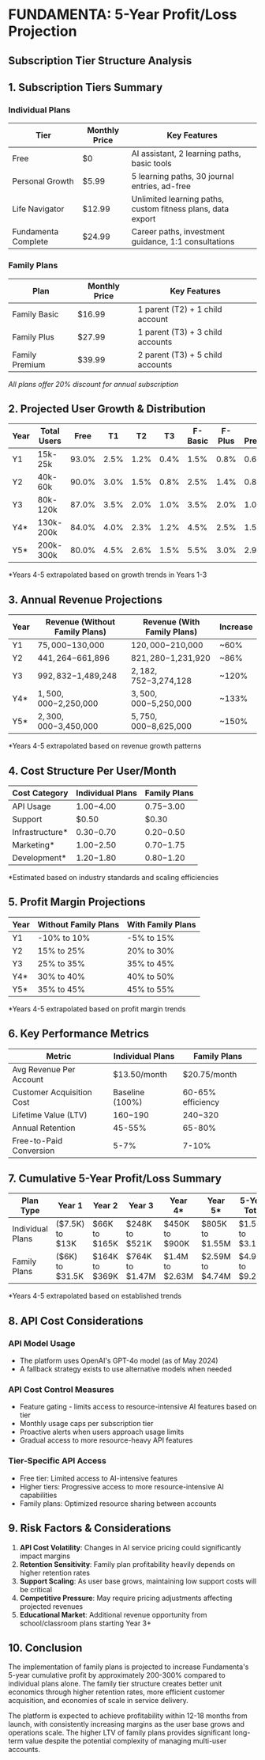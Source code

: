 # FUNDAMENTA: 5-Year Profit/Loss Projection
## Subscription Tier Structure Analysis

## 1. Subscription Tiers Summary

### Individual Plans
| Tier | Monthly Price | Key Features |
|------|--------------|-------------|
| Free | $0 | AI assistant, 2 learning paths, basic tools |
| Personal Growth | $5.99 | 5 learning paths, 30 journal entries, ad-free |
| Life Navigator | $12.99 | Unlimited learning paths, custom fitness plans, data export |
| Fundamenta Complete | $24.99 | Career paths, investment guidance, 1:1 consultations |

### Family Plans
| Plan | Monthly Price | Key Features |
|------|--------------|-------------|
| Family Basic | $16.99 | 1 parent (T2) + 1 child account |
| Family Plus | $27.99 | 1 parent (T3) + 3 child accounts |
| Family Premium | $39.99 | 2 parent (T3) + 5 child accounts |

*All plans offer 20% discount for annual subscription*

## 2. Projected User Growth & Distribution

| Year | Total Users | Free | T1 | T2 | T3 | F-Basic | F-Plus | F-Premium |
|------|-------------|------|----|----|----|---------|---------| --------- |
| Y1 | 15k-25k | 93.0% | 2.5% | 1.2% | 0.4% | 1.5% | 0.8% | 0.6% |
| Y2 | 40k-60k | 90.0% | 3.0% | 1.5% | 0.8% | 2.5% | 1.4% | 0.8% |
| Y3 | 80k-120k | 87.0% | 3.5% | 2.0% | 1.0% | 3.5% | 2.0% | 1.0% |
| Y4* | 130k-200k | 84.0% | 4.0% | 2.3% | 1.2% | 4.5% | 2.5% | 1.5% |
| Y5* | 200k-300k | 80.0% | 4.5% | 2.6% | 1.5% | 5.5% | 3.0% | 2.9% |

*Years 4-5 extrapolated based on growth trends in Years 1-3

## 3. Annual Revenue Projections

| Year | Revenue (Without Family Plans) | Revenue (With Family Plans) | Increase |
|------|--------------------------------|------------------------------|----------|
| Y1 | $75,000-$130,000 | $120,000-$210,000 | ~60% |
| Y2 | $441,264-$661,896 | $821,280-$1,231,920 | ~86% |
| Y3 | $992,832-$1,489,248 | $2,182,752-$3,274,128 | ~120% |
| Y4* | $1,500,000-$2,250,000 | $3,500,000-$5,250,000 | ~133% |
| Y5* | $2,300,000-$3,450,000 | $5,750,000-$8,625,000 | ~150% |

*Years 4-5 extrapolated based on revenue growth patterns

## 4. Cost Structure Per User/Month

| Cost Category | Individual Plans | Family Plans |
|---------------|------------------|--------------|
| API Usage | $1.00-$4.00 | $0.75-$3.00 |
| Support | $0.50 | $0.30 |
| Infrastructure* | $0.30-$0.70 | $0.20-$0.50 |
| Marketing* | $1.00-$2.50 | $0.70-$1.75 |
| Development* | $1.20-$1.80 | $0.80-$1.20 |

*Estimated based on industry standards and scaling efficiencies

## 5. Profit Margin Projections

| Year | Without Family Plans | With Family Plans |
|------|----------------------|-------------------|
| Y1 | -10% to 10% | -5% to 15% |
| Y2 | 15% to 25% | 20% to 30% |
| Y3 | 25% to 35% | 35% to 45% |
| Y4* | 30% to 40% | 40% to 50% |
| Y5* | 35% to 45% | 45% to 55% |

*Years 4-5 extrapolated based on profit margin trends

## 6. Key Performance Metrics

| Metric | Individual Plans | Family Plans |
|--------|------------------|--------------|
| Avg Revenue Per Account | $13.50/month | $20.75/month |
| Customer Acquisition Cost | Baseline (100%) | 60-65% efficiency |
| Lifetime Value (LTV) | $160-$190 | $240-$320 |
| Annual Retention | 45-55% | 65-80% |
| Free-to-Paid Conversion | 5-7% | 7-10% |

## 7. Cumulative 5-Year Profit/Loss Summary

| Plan Type | Year 1 | Year 2 | Year 3 | Year 4* | Year 5* | 5-Year Total |
|-----------|--------|--------|--------|---------|---------|--------------|
| Individual Plans | ($7.5K) to $13K | $66K to $165K | $248K to $521K | $450K to $900K | $805K to $1.55M | $1.56M to $3.15M |
| Family Plans | ($6K) to $31.5K | $164K to $369K | $764K to $1.47M | $1.4M to $2.63M | $2.59M to $4.74M | $4.91M to $9.24M |

*Years 4-5 extrapolated based on established trends

## 8. API Cost Considerations

### API Model Usage
- The platform uses OpenAI's GPT-4o model (as of May 2024)
- A fallback strategy exists to use alternative models when needed

### API Cost Control Measures
- Feature gating - limits access to resource-intensive AI features based on tier
- Monthly usage caps per subscription tier
- Proactive alerts when users approach usage limits
- Gradual access to more resource-heavy API features

### Tier-Specific API Access
- Free tier: Limited access to AI-intensive features
- Higher tiers: Progressive access to more resource-intensive AI capabilities
- Family plans: Optimized resource sharing between accounts

## 9. Risk Factors & Considerations

1. **API Cost Volatility**: Changes in AI service pricing could significantly impact margins
2. **Retention Sensitivity**: Family plan profitability heavily depends on higher retention rates
3. **Support Scaling**: As user base grows, maintaining low support costs will be critical
4. **Competitive Pressure**: May require pricing adjustments affecting projected revenues
5. **Educational Market**: Additional revenue opportunity from school/classroom plans starting Year 3+

## 10. Conclusion

The implementation of family plans is projected to increase Fundamenta's 5-year cumulative profit by approximately 200-300% compared to individual plans alone. The family tier structure creates better unit economics through higher retention rates, more efficient customer acquisition, and economies of scale in service delivery.

The platform is expected to achieve profitability within 12-18 months from launch, with consistently increasing margins as the user base grows and operations scale. The higher LTV of family plans provides significant long-term value despite the potential complexity of managing multi-user accounts.